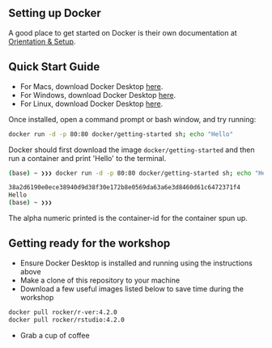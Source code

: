 ## Setting up Docker


A good place to get started on Docker is their own documentation at [Orientation & Setup](https://docs.docker.com/get-started/).

## Quick Start Guide

- For Macs, download Docker Desktop [here](https://docs.docker.com/desktop/mac/install/).
- For Windows, download Docker Desktop [here](https://docs.docker.com/desktop/windows/install/).
- For Linux, download Docker Desktop [here](https://docs.docker.com/desktop/linux/install/).

Once installed, open a command prompt or bash window, and try running:

```sh
docker run -d -p 80:80 docker/getting-started sh; echo "Hello"
```

Docker should first download the image `docker/getting-started` and then run a container and print 'Hello' to the terminal.

```sh
(base) ~ ❯❯❯ docker run -d -p 80:80 docker/getting-started sh; echo "Hello"

38a2d6190e0ece38940d9d38f30e172b8e0569da63a6e3d8460d61c6472371f4
Hello
(base) ~ ❯❯❯
```

The alpha numeric printed is the container-id for the container spun up.

## Getting ready for the workshop

- Ensure Docker Desktop is installed and running using the instructions above
- Make a clone of this repository to your machine
- Download a few useful images listed below to save time during the workshop

```sh
docker pull rocker/r-ver:4.2.0
docker pull rocker/rstudio:4.2.0
```

- Grab a cup of coffee